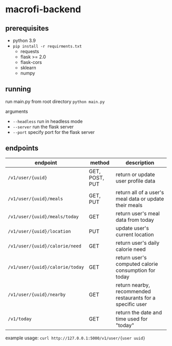 # macrofi-backend

## prerequisites

- python 3.9
- `pip install -r requirments.txt` 
    - requests 
    - flask >= 2.0 
    - flask-cors
    - sklearn
    - numpy
    
## running

run main.py from root directory
`python main.py`

arguments
- `--headless` run in headless mode
- `--server` run the flask server
- `--port` specify port for the flask server

## endpoints

| endpoint | method | description |
| -------- | ------ | ----------- |
| `/v1/user/{uuid}` | GET, POST, PUT |  return or update user profile data |
| `/v1/user/{uuid}/meals` | GET, PUT | return all of a user's meal data or update their meals |
| `/v1/user/{uuid}/meals/today` | GET | return user's meal data from today |
| `/v1/user/{uuid}/location` | PUT | update user's current location |
| `/v1/user/{uuid}/calorie/need` | GET | return user's daily calorie need |
| `/v1/user/{uuid}/calorie/today` | GET | return user's computed calorie consumption for today |
| `/v1/user/{uuid}/nearby` | GET | return nearby, recommended restaurants for a specific user |
| `/v1/today` | GET | return the date and time used for "today" |

example usage:
`curl http://127.0.0.1:5000/v1/user/{user uuid}`
